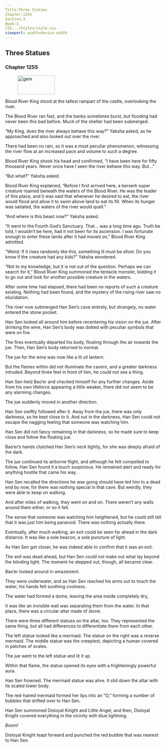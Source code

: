 ```yaml
---
Title:Three Statues 
Chapter:1255 
Section:3 
Book:3 
CSS:../Styles/style.css 
viewport: width=device-width
---
```

  
## Three Statues
### Chapter 1255
  
<figure>
	<img src="../Images/gem.gif" alt="gem" id="gem" width="120" height="60" />
</figure>
  

  
Blood River King stood at the tallest rampart of the castle, overlooking the river.

The Blood River ran fast, and the banks sometimes burst, but flooding had never been this bad before. Much of the shelter had been submerged.

“My King, does the river always behave this way?” Yaksha asked, as he approached and also looked out over the river.

There had been no rain, so it was a most peculiar phenomenon, witnessing the river flow at an increased pace and volume to such a degree.

Blood River King shook his head and confirmed, “I have been here for fifty thousand years. Never once have I seen the river behave this way. But…”

“But what?” Yaksha asked.

Blood River King explained, “Before I first arrived here, a berserk super creature roamed beneath the waters of the Blood River. He was the leader of this place, and it was said that whenever he desired to eat, the river would flood and allow it to swim above land to eat its fill. When its hunger was satiated, the waters of the river would quell.”

“And where is this beast now?” Yaksha asked.

“It went to the Fourth God’s Sanctuary. That… was a long time ago. Truth be told, I wouldn’t be here, had it not been for its ascension. I was fortunate enough to enter these lands after it had moved on,” Blood River King admitted.

“Weird. If it rises randomly like this, something ill must be afoot. Do you know if the creature had any kids?” Yaksha wondered.

“Not to my knowledge, but it is not out of the question. Perhaps we can search for it,” Blood River King summoned the tentacle monster, bidding it to go out and look for another possible creature in the waters.

After some time had elapsed, there had been no reports of such a creature existing. Nothing had been found, and the mystery of the rising river saw no elucidation.

The river now submerged Han Sen’s cave entirely, but strangely, no water entered the stone pocket.

Han Sen looked all around him before recentering his vision on the jue. After drinking the wine, Han Sen’s body was dotted with peculiar symbols that were on fire.

The fires eventually departed his body, floating through the air towards the jue. Then, Han Sen’s body returned to normal.

The jue for the wine was now like a lit oil lantern.

But the flames within did not illuminate the cavern, and a greater darkness intruded. Beyond three feet in front of him, he could not see a thing.

Han Sen held Bao’er and checked himself for any further changes. Aside from his own lifeforce appearing a little weaker, there did not seem to be any alarming changes.

The jue suddenly moved in another direction.

Han Sen swiftly followed after it. Away from the jue, there was only darkness, so he kept close to it. And out in the darkness, Han Sen could not escape the nagging feeling that someone was watching him.

Han Sen did not fancy remaining in that darkness, so he made sure to keep close and follow the floating jue.

Bao’er’s hands clutched Han Sen’s neck tightly, for she was deeply afraid of the dark.

The jue continued its airborne flight, and although he felt compelled to follow, Han Sen found it a touch suspicious. He remained alert and ready for anything hostile that came his way.

Han Sen recalled the directions he was going should have led him to a dead end by now, for there was nothing special in that cave. But weirdly, they were able to keep on walking.

And after miles of walking, they went on and on. There weren’t any walls around them either, or so it felt.

The sense that someone was watching him heightened, but he could still tell that it was just him being paranoid. There was nothing actually there.

Eventually, after much walking, an exit could be seen far ahead in the dark distance. It was like a sole beacon, a sole puncture of light.

As Han Sen got closer, he was indeed able to confirm that it was an exit.

The exit was dead ahead, but Han Sen could not make out what lay beyond the blinding light. The moment he stepped out, though, all became clear.

Bao’er looked around in amazement.

They were underwater, and as Han Sen reached his arms out to touch the water, his hands felt soothing coolness.

The water had formed a dome, leaving the area inside completely dry,

It was like an invisible wall was separating them from the water. In that place, there was a circular altar made of stone.

There were three different statues on the altar, too. They represented the same thing, but all had differences to differentiate them from each other.

The left statue looked like a mermaid. The statue on the right was a reverse mermaid. The middle statue was the creepiest, depicting a human covered in patches of scales.

The jue went to the left statue and lit it up.

Within that flame, the statue opened its eyes with a frighteningly powerful aura.

Han Sen frowned. The mermaid statue was alive. It slid down the altar with its scaled lower body.

The red-haired mermaid formed her lips into an “O,” forming a number of bubbles that drifted over to Han Sen.

Han Sen summoned Disloyal Knight and Little Angel, and then, Disloyal Knight covered everything in the vicinity with blue lightning.

*Boom!*

Disloyal Knight leapt forward and punched the red bubble that was nearest to Han Sen.